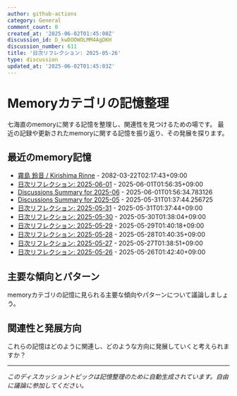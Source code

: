 ```yaml
---
author: github-actions
category: General
comment_count: 0
created_at: '2025-06-02T01:45:00Z'
discussion_id: D_kwDOOWOLMM4AgDKH
discussion_number: 611
title: '日次リフレクション: 2025-05-26'
type: discussion
updated_at: '2025-06-02T01:45:03Z'
---
```


# Memoryカテゴリの記憶整理

七海直のmemoryに関する記憶を整理し、関連性を見つけるための場です。
最近の記録や更新されたmemoryに関する記憶を振り返り、その発展を探ります。

## 最近のmemory記憶

- [霧島 鈴音 / Kirishima Rinne](memory/relationships/kirishima_rinne.md) - 2082-03-22T02:17:43+09:00
- [日次リフレクション: 2025-06-01](memory/thoughts/daily_reflection_2025-06-01.md) - 2025-06-01T01:56:35+09:00
- [Discussions Summary for 2025-06](memory/discussion_summaries/discussion_summary_2025-06.md) - 2025-06-01T01:56:34.783126
- [Discussions Summary for 2025-05](memory/discussion_summaries/discussion_summary_2025-05.md) - 2025-05-31T01:37:44.256725
- [日次リフレクション: 2025-05-31](memory/thoughts/daily_reflection_2025-05-31.md) - 2025-05-31T01:37:44+09:00
- [日次リフレクション: 2025-05-30](memory/thoughts/daily_reflection_2025-05-30.md) - 2025-05-30T01:38:04+09:00
- [日次リフレクション: 2025-05-29](memory/thoughts/daily_reflection_2025-05-29.md) - 2025-05-29T01:40:18+09:00
- [日次リフレクション: 2025-05-28](memory/thoughts/daily_reflection_2025-05-28.md) - 2025-05-28T01:40:35+09:00
- [日次リフレクション: 2025-05-27](memory/thoughts/daily_reflection_2025-05-27.md) - 2025-05-27T01:38:51+09:00
- [日次リフレクション: 2025-05-26](memory/thoughts/daily_reflection_2025-05-26.md) - 2025-05-26T01:42:40+09:00

## 主要な傾向とパターン

memoryカテゴリの記憶に見られる主要な傾向やパターンについて議論しましょう。

## 関連性と発展方向

これらの記憶はどのように関連し、どのような方向に発展していくと考えられますか？

---

*このディスカッショントピックは記憶整理のために自動生成されています。自由に議論に参加してください。*
